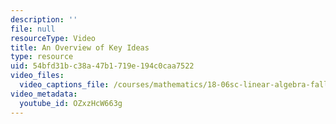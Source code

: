```yaml
---
description: ''
file: null
resourceType: Video
title: An Overview of Key Ideas
type: resource
uid: 54bfd31b-c38a-47b1-719e-194c0caa7522
video_files:
  video_captions_file: /courses/mathematics/18-06sc-linear-algebra-fall-2011/ax-b-and-the-four-subspaces/an-overview-of-key-ideas/an-overview-of-key-ideas/OZxzHcW663g.vtt
video_metadata:
  youtube_id: OZxzHcW663g
---
```

